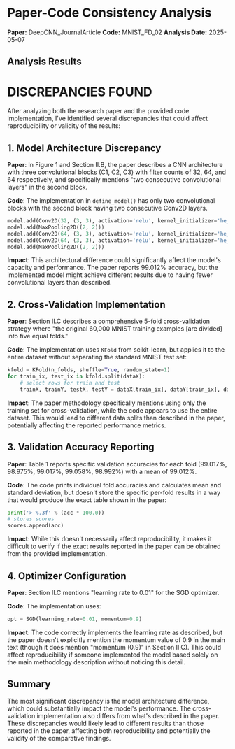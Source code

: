 # Paper-Code Consistency Analysis

**Paper:** DeepCNN_JournalArticle
**Code:** MNIST_FD_02
**Analysis Date:** 2025-05-07

## Analysis Results

# DISCREPANCIES FOUND

After analyzing both the research paper and the provided code implementation, I've identified several discrepancies that could affect reproducibility or validity of the results:

## 1. Model Architecture Discrepancy

**Paper**: In Figure 1 and Section II.B, the paper describes a CNN architecture with three convolutional blocks (C1, C2, C3) with filter counts of 32, 64, and 64 respectively, and specifically mentions "two consecutive convolutional layers" in the second block.

**Code**: The implementation in `define_model()` has only two convolutional blocks with the second block having two consecutive Conv2D layers.

```python
model.add(Conv2D(32, (3, 3), activation='relu', kernel_initializer='he_uniform', input_shape=(28, 28, 1)))
model.add(MaxPooling2D((2, 2)))
model.add(Conv2D(64, (3, 3), activation='relu', kernel_initializer='he_uniform'))
model.add(Conv2D(64, (3, 3), activation='relu', kernel_initializer='he_uniform'))
model.add(MaxPooling2D((2, 2)))
```

**Impact**: This architectural difference could significantly affect the model's capacity and performance. The paper reports 99.012% accuracy, but the implemented model might achieve different results due to having fewer convolutional layers than described.

## 2. Cross-Validation Implementation

**Paper**: Section II.C describes a comprehensive 5-fold cross-validation strategy where "the original 60,000 MNIST training examples [are divided] into five equal folds."

**Code**: The implementation uses `KFold` from scikit-learn, but applies it to the entire dataset without separating the standard MNIST test set:

```python
kfold = KFold(n_folds, shuffle=True, random_state=1)
for train_ix, test_ix in kfold.split(dataX):
    # select rows for train and test
    trainX, trainY, testX, testY = dataX[train_ix], dataY[train_ix], dataX[test_ix], dataY[test_ix]
```

**Impact**: The paper methodology specifically mentions using only the training set for cross-validation, while the code appears to use the entire dataset. This would lead to different data splits than described in the paper, potentially affecting the reported performance metrics.

## 3. Validation Accuracy Reporting

**Paper**: Table 1 reports specific validation accuracies for each fold (99.017%, 98.975%, 99.017%, 99.058%, 98.992%) with a mean of 99.012%.

**Code**: The code prints individual fold accuracies and calculates mean and standard deviation, but doesn't store the specific per-fold results in a way that would produce the exact table shown in the paper:

```python
print('> %.3f' % (acc * 100.0))
# stores scores
scores.append(acc)
```

**Impact**: While this doesn't necessarily affect reproducibility, it makes it difficult to verify if the exact results reported in the paper can be obtained from the provided implementation.

## 4. Optimizer Configuration

**Paper**: Section II.C mentions "learning rate to 0.01" for the SGD optimizer.

**Code**: The implementation uses:
```python
opt = SGD(learning_rate=0.01, momentum=0.9)
```

**Impact**: The code correctly implements the learning rate as described, but the paper doesn't explicitly mention the momentum value of 0.9 in the main text (though it does mention "momentum (0.9)" in Section II.C). This could affect reproducibility if someone implemented the model based solely on the main methodology description without noticing this detail.

## Summary

The most significant discrepancy is the model architecture difference, which could substantially impact the model's performance. The cross-validation implementation also differs from what's described in the paper. These discrepancies would likely lead to different results than those reported in the paper, affecting both reproducibility and potentially the validity of the comparative findings.